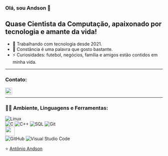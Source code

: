 ### Olá, sou Andson 👋


## Quase Cientista da Computação, apaixonado por tecnologia e amante da vida!
- 🔭 Trabalhando com tecnologia desde 2021.
- 🌱 Constância é uma palavra que gosto bastante.
- ⚡ Curiosidades: futebol, negócios, família e amigos estão contidos em minha vida.

---

### Contato:
<a href="https://www.linkedin.com/in/ant%C3%B4nio-andson-694319204/">
  <img align="left" alt="andson" width="22px" src="https://cdn.jsdelivr.net/npm/simple-icons@v3/icons/linkedin.svg" />
</a>
</br>

---

### 👨‍💻 Ambiente, Linguagens e Ferramentas:
![Linux](https://img.shields.io/badge/-Linux-222222?style=flat&logo=linux&logoColor=FCC624)
</br>
![C](https://img.shields.io/badge/-C-000000?style=flat&logo=c)
![C++](https://img.shields.io/badge/-C++-000000?style=flat&logo=c%2B%2B)
![SQL](https://img.shields.io/badge/-SQL-000000?style=flat&logo=postgresql)
![Git](https://img.shields.io/badge/-Git-222222?style=flat&logo=git&logoColor=F05032)
</br>
<img width="30px" src="https://img.icons8.com/ios-filled/50/26e07f/qt.png"/>
</br>
![GitHub](https://img.shields.io/badge/-GitHub-222222?style=flat&logo=github&logoColor=181717)
![Visual Studio Code](https://img.shields.io/badge/-VSCode-444444?style=flat&logo=visual-studio-code&logoColor=007ACC)


⭐️ [Antônio Andson](https://github.com/andsonsilv)
